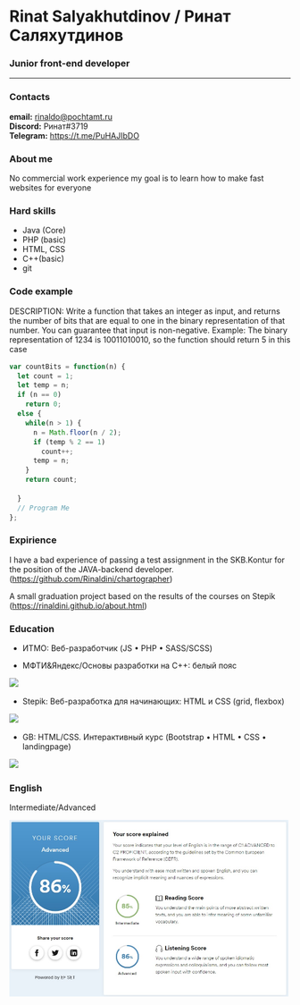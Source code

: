 # Rinat Salyakhutdinov / Ринат Саляхутдинов
### Junior front-end developer
---

### Contacts

**email:** rinaldo@pochtamt.ru  
**Discord:** Ринат#3719  
**Telegram:** https://t.me/PuHAJIbDO  

### About me

No commercial work experience
my goal is to learn how to make fast websites for everyone

### Hard skills
* Java (Core)
* PHP (basic)
* HTML, CSS
* C++(basic)
* git

### Code example

DESCRIPTION:
Write a function that takes an integer as input, and returns the number of bits that are equal to one in the binary representation of that number. You can guarantee that input is non-negative.
Example: The binary representation of 1234 is 10011010010, so the function should return 5 in this case

```javascript
var countBits = function(n) {
  let count = 1;
  let temp = n;
  if (n == 0)
    return 0;
  else {
    while(n > 1) {
      n = Math.floor(n / 2);
      if (temp % 2 == 1)
        count++;
      temp = n;
    }
    return count;
    
  }
  // Program Me
};
```
### Expirience

I have a bad experience of passing a test assignment in the SKB.Kontur for the position of the JAVA-backend developer.
(https://github.com/Rinaldini/chartographer)

A small graduation project based on the results of the courses on Stepik
(https://rinaldini.github.io/about.html)



### Education

- ИТМО: Веб-разработчик (JS • PHP • SASS/SCSS)


- МФТИ&Яндекс/Основы разработки на С++: белый пояс

<img src="https://habrastorage.org/getpro/moikrug/uploads/additional_education/000/047/944/diploma/c6d5b503917b7ca2a4d16257b0773e16.png" width="500">

- Stepik: Веб-разработка для начинающих: HTML и CSS (grid, flexbox)

<img src="https://habrastorage.org/getpro/moikrug/uploads/additional_education/000/045/352/diploma/c298b8ad0b2ceef7edeaf71d08809eb5.png" width="500">

- GB: HTML/CSS. Интерактивный курс (Bootstrap • HTML • CSS • landingpage)

<img src="https://habrastorage.org/getpro/moikrug/uploads/additional_education/000/045/350/diploma/fc0378531da76410beb6aa8f0a778c8d.png" width=500>

### English

Intermediate/Advanced

<img src="images/English.jpg" width=500>
